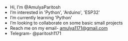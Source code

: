 - Hi, I’m @AmulyaParitosh
- I’m interested in 'Python', 'Arduino', 'ESP32'
- I’m currently learning 'Python'
- I’m looking to collaborate on some basic small projects
- Reach me on my email- amulya1171@gmail.com
- Telegram- @paritosh1171

<!---
AmulyaParitosh/AmulyaParitosh is a ✨ special ✨ repository because its `README.md` (this file) appears on your GitHub profile.
You can click the Preview link to take a look at your changes.
--->

